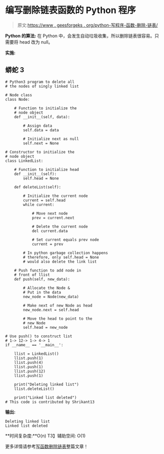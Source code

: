 # 编写删除链表函数的 Python 程序

> 原文:[https://www . geesforgeks . org/python-写程序-函数-删除-链表/](https://www.geeksforgeeks.org/python-program-for-writing-a-function-to-delete-a-linked-list/)

**Python 的算法:**
在 Python 中，会发生自动垃圾收集，所以删除链表很容易。只需要将 head 改为 null。

**实施:**

## 蟒蛇 3

```
# Python3 program to delete all
# the nodes of singly linked list

# Node class
class Node:

    # Function to initialize the 
    # node object
    def __init__(self, data):

        # Assign data
        self.data = data

        # Initialize next as null  
        self.next = None  

# Constructor to initialize the 
# node object
class LinkedList:

    # Function to initialize head
    def __init__(self):
        self.head = None

    def deleteList(self):

        # Initialize the current node
        current = self.head
        while current:

            # Move next node
            prev = current.next  

            # Delete the current node
            del current.data

            # Set current equals prev node
            current = prev

        # In python garbage collection happens
        # therefore, only self.head = None
        # would also delete the link list 

    # Push function to add node in 
    # front of llist
    def push(self, new_data):

        # Allocate the Node &
        # Put in the data
        new_node = Node(new_data)

        # Make next of new Node as head
        new_node.next = self.head

        # Move the head to point to the 
        # new Node
        self.head = new_node

# Use push() to construct list
# 1-> 12-> 1-> 4-> 1
if __name__ == '__main__':

    llist = LinkedList()
    llist.push(1)
    llist.push(4)
    llist.push(1)
    llist.push(12)
    llist.push(1)

    print("Deleting linked list")
    llist.deleteList()

    print("Linked list deleted")
# This code is contributed by Shrikant13
```

**输出:**

```
Deleting linked list
Linked list deleted
```

**时间复杂度:**O(n)
T3】辅助空间: O(1)

更多详情请参考[写函数删除链表](https://www.geeksforgeeks.org/write-a-function-to-delete-a-linked-list/)整篇文章！